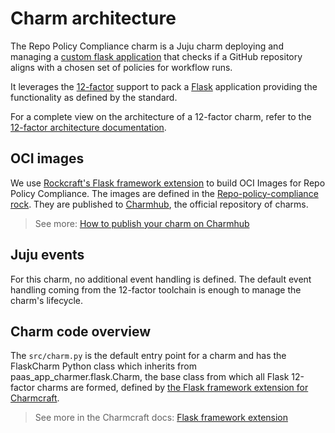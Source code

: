# Charm architecture

The Repo Policy Compliance charm is a Juju charm deploying and managing a [custom flask application](https://github.com/canonical/repo-policy-compliance/tree/main/repo_policy_compliance)
that checks if a GitHub repository aligns with a chosen set of policies for workflow runs.

It leverages the [12-factor](https://canonical-12-factor-app-support.readthedocs-hosted.com/en/latest/) support to pack a [Flask](https://flask.palletsprojects.com/en/stable/)
application providing the functionality as defined by the standard.

For a complete view on the architecture of a 12-factor charm, refer to the [12-factor architecture documentation](https://canonical-12-factor-app-support.readthedocs-hosted.com/en/latest/explanation/charm-architecture/). 

## OCI images

We use [Rockcraft's Flask framework extension](https://documentation.ubuntu.com/rockcraft/en/stable/reference/extensions/flask-framework/) to build OCI Images for Repo Policy Compliance. 
The images are defined in the [Repo-policy-compliance rock](https://github.com/canonical/repo-policy-compliance/blob/main/rockcraft.yaml).
They are published to [Charmhub](https://charmhub.io/), the official repository of charms.

> See more: [How to publish your charm on Charmhub](https://juju.is/docs/sdk/publishing)

## Juju events

For this charm, no additional event handling is defined. The default event handling coming from the 12-factor toolchain is enough to manage the charm's lifecycle.

## Charm code overview

The `src/charm.py` is the default entry point for a charm and has the FlaskCharm Python class which inherits from paas_app_charmer.flask.Charm, the base class 
from which all Flask 12-factor charms are formed, defined by [the Flask framework extension for Charmcraft](https://documentation.ubuntu.com/rockcraft/en/stable/reference/extensions/flask-framework/).

> See more in the Charmcraft docs: [Flask framework extension](https://canonical-charmcraft.readthedocs-hosted.com/en/stable/reference/extensions/flask-framework-extension//)
